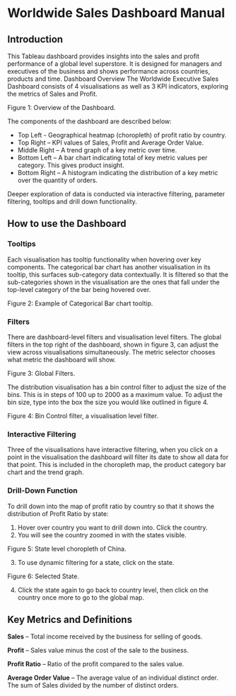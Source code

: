 # Worldwide Sales Dashboard Manual

## Introduction
This Tableau dashboard provides insights into the sales and profit performance of a global level superstore. It is designed for managers and executives of the business and shows performance across countries, products and time.
Dashboard Overview
The Worldwide Executive Sales Dashboard consists of 4 visualisations as well as 3 KPI indicators, exploring the metrics of Sales and Profit. 
 
Figure 1: Overview of the Dashboard.

The components of the dashboard are described below:

* Top Left - Geographical heatmap (choropleth) of profit ratio by country.
* Top Right – KPI values of Sales, Profit and Average Order Value.
* Middle Right – A trend graph of a key metric over time.
* Bottom Left – A bar chart indicating total of key metric values per category. This gives product insight.
* Bottom Right – A histogram indicating the distribution of a key metric over the quantity of orders.

Deeper exploration of data is conducted via interactive filtering, parameter filtering, tooltips and drill down functionality.




## How to use the Dashboard

### Tooltips

Each visualisation has tooltip functionality when hovering over key components. 
The categorical bar chart has another visualisation in its tooltip, this surfaces sub-category data contextually. It is filtered so that the sub-categories shown in the visualisation are the ones that fall under the top-level category of the bar being hovered over.
 
Figure 2: Example of Categorical Bar chart tooltip.

### Filters
There are dashboard-level filters and visualisation level filters.
The global filters in the top right of the dashboard, shown in figure 3, can adjust the view across visualisations simultaneously. The metric selector chooses what metric the dashboard will show.
 
Figure 3: Global Filters.

The distribution visualisation has a bin control filter to adjust the size of the bins. This is in steps of 100 up to 2000 as a maximum value. To adjust the bin size, type into the box the size you would like outlined in figure 4.
 
Figure 4: Bin Control filter, a visualisation level filter.

### Interactive Filtering
Three of the visualisations have interactive filtering, when you click on a point in the visualisation the dashboard will filter its date to show all data for that point. This is included in the choropleth map, the product category bar chart and the trend graph.

### Drill-Down Function
To drill down into the map of profit ratio by country so that it shows the distribution of Profit Ratio by state:
1.	Hover over country you want to drill down into. Click the country.
2.	You will see the country zoomed in with the states visible.
 
Figure 5: State level choropleth of China.

3.	To use dynamic filtering for a state, click on the state.
 
Figure 6: Selected State.

4.	Click the state again to go back to country level, then click on the country once more to go to the global map.

## Key Metrics and Definitions

**Sales** – Total income received by the business for selling of goods.

**Profit** – Sales value minus the cost of the sale to the business.

**Profit Ratio** – Ratio of the profit compared to the sales value.

**Average Order Value** – The average value of an individual distinct order. The sum of Sales divided by the number of distinct orders.
